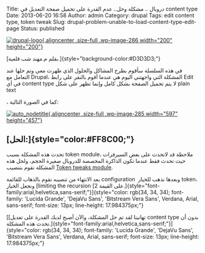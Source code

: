 Title: دروبال .. مشكلة وحل.. عدم القدرة على تحميل صفحة التعديل في content type
Date: 2013-06-20 16:58
Author: admin
Category: drupal
Tags: edit content type, token tweak
Slug: drupal-problem-unable-to-load-content-type-edit-page
Status: published

[![drupal-logo](http://mycodee.com/wp-content/uploads/2013/06/drupal-logo.gif){.aligncenter .size-full .wp-image-286 width="200" height="200"}](http://mycodee.com/wp-content/uploads/2013/06/drupal-logo.gif)

[بقلم م.مهند شب قلعية.]{style="background-color:#D3D3D3;"}

في هذه السلسلة سأقوم بطرح المشاكل والحلول الذي ظهرت معي وتم حلها عند التعامل مع Drupal، المشكلة التي واجهتني اليوم هي عندما أقوم بالنقر على رابط Edit في أي content type لا يتم تحميل الصفحة بشكل كامل وإنما تظهر على شكل plain text

، كما في الصورة التالية:

[![auto\_nodetitle](http://mycodee.com/wp-content/uploads/2013/06/auto_nodetitle.jpg){.aligncenter .size-full .wp-image-285 width="597" height="457"}](http://mycodee.com/wp-content/uploads/2013/06/auto_nodetitle.jpg)

[الحل:]{style="color:#FF8C00;"} 
-------------------------------

تحدث هذه المشكلة بسبب token module، ملاحظة قد لاتحدث على بعض السيرفرات حيث تحدث فقط عندما تكون الذاكرة المخصصة للدروبال صغيرة الحجم، ولحل هذه المشكلة نقوم بتنصيب [Token tweaks module](https://drupal.org/project/token_tweaks).

بعد الانتهاء من تنصيبه نقوم بالذهاب للقائمة configuration  وبعدها نذهب للخيار token، ونجعل الخيار [limiting the recursion [على القيمة 2.]{style="font-family:arial,helvetica,sans-serif;"}]{style="color: rgb(34, 34, 34); font-family: 'Lucida Grande', 'DejaVu Sans', 'Bitstream Vera Sans', Verdana, Arial, sans-serif; font-size: 13px; line-height: 17.984375px;"}

[[تهانينا لقد تم حل المشكلة، والآن أصبح لديك القدرة على تعديل content type بدون أن تحدث هذه المشكلة.]{style="font-family:arial,helvetica,sans-serif;"}]{style="color: rgb(34, 34, 34); font-family: 'Lucida Grande', 'DejaVu Sans', 'Bitstream Vera Sans', Verdana, Arial, sans-serif; font-size: 13px; line-height: 17.984375px;"}
